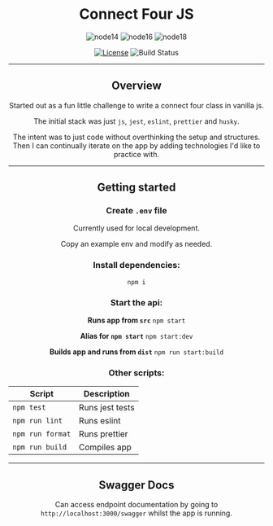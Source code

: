 <div align="center">

# Connect Four JS

![node14](https://img.shields.io/badge/node-14^-brightgreen) ![node16](https://img.shields.io/badge/node-16^-brightgreen) ![node18](https://img.shields.io/badge/node-18^-brightgreen)

[![License](https://img.shields.io/badge/License-ISC-green)](https://github.com/Joshua-Turner/connect-four/blob/main/LICENSE.md) ![Build Status](https://github.com/Joshua-Turner/connect-four/actions/workflows/node.js.yml/badge.svg)

---

## Overview

Started out as a fun little challenge to write a connect four class in vanilla js.

The initial stack was just `js`, `jest`, `eslint`, `prettier` and `husky`.

The intent was to just code without overthinking the setup and structures. Then I can continually iterate on the app by adding technologies I'd like to practice with.

---

## Getting started

### Create `.env` file

Currently used for local development.

Copy an example env and modify as needed.

### Install dependencies:

`npm i`

### Start the api:

**Runs app from `src`**
`npm start`

**Alias for `npm start`**
`npm start:dev`

**Builds app and runs from `dist`**
`npm run start:build`

### Other scripts:

| Script           | Description     |
| ---------------- | --------------- |
| `npm test`       | Runs jest tests |
| `npm run lint`   | Runs eslint     |
| `npm run format` | Runs prettier   |
| `npm run build`  | Compiles app    |

---

## Swagger Docs

Can access endpoint documentation by going to `http://localhost:3000/swagger` whilst the app is running.

</div>
